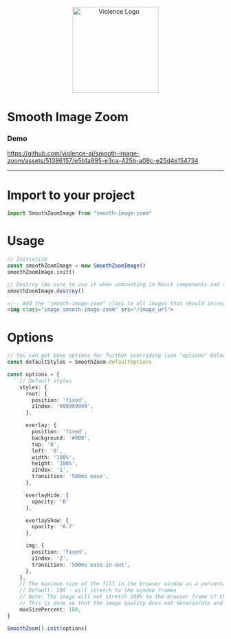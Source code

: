 <p align="center">
  <a href="https://violence.pro" target="blank">
      <img src="https://violence.pro/img/logo-git.svg" width="200" alt="Violence Logo" />
  </a>
</p>

# Smooth Image Zoom

### Demo

https://github.com/violence-ai/smooth-image-zoom/assets/51386157/e5bfa895-e3ca-425b-a08c-e25d4e154734

<hr>

# Import to your project

```typescript
import SmoothZoomImage from "smooth-image-zoom"
```

# Usage

```typescript
// Initialize
const smoothZoomImage = new SmoothZoomImage()
smoothZoomImage.init()

// Destroy (be sure to use it when unmounting in React components and the like)
smoothZoomImage.destroy()
```

```html
<!-- Add the "smooth-image-zoom" class to all images that should increase when clicked -->
<img class="image smooth-image-zoom" src="/image_url">
```

# Options

```typescript
// You can get base options for further overriding (see "options" below)
const defaultStyles = SmoothZoom.defaultOptions

const options = {
    // Default styles
    styles: {
      root: {
        position: 'fixed',
        zIndex: '999999999',
      },

      overlay: {
        position: 'fixed',
        background: '#000',
        top: '0',
        left: '0',
        width: '100%',
        height: '100%',
        zIndex: '1',
        transition: '500ms ease',
      },

      overlayHide: {
        opacity: '0'
      },

      overlayShow: {
        opacity: '0.7'
      },

      img: {
        position: 'fixed',
        zIndex: '2',
        transition: '500ms ease-in-out',
      },
    },
    // The maximum size of the fill in the browser window as a percentage
    // Default: 100 - will stretch to the window frames
    // Note: The image will not stretch 100% to the browser frame if the size of the original resolution is smaller than the browser window.
    // This is done so that the image quality does not deteriorate and looks aesthetically pleasing
    maxSizePercent: 100,
}

SmoothZoom().init(options)
```
